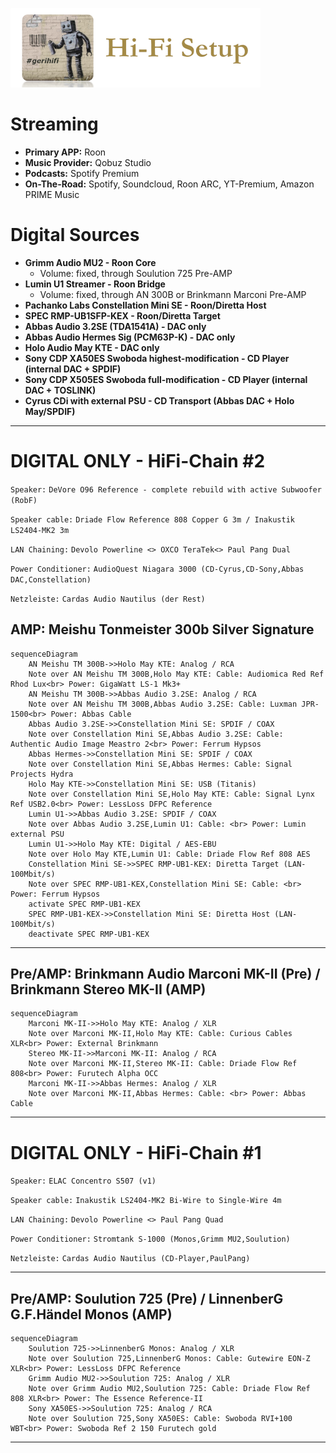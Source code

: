 ![gerihifi](.img/gerihifi2-setup-logo.png)

# Streaming

- **Primary APP:** Roon
- **Music Provider:** Qobuz Studio
- **Podcasts:** Spotify Premium
- **On-The-Road:** Spotify, Soundcloud, Roon ARC, YT-Premium, Amazon PRIME Music

# Digital Sources

- **Grimm Audio MU2 - Roon Core**
  - Volume: fixed, through Soulution 725 Pre-AMP
- **Lumin U1 Streamer - Roon Bridge**
  - Volume: fixed, through AN 300B or Brinkmann Marconi Pre-AMP
- **Pachanko Labs Constellation Mini SE - Roon/Diretta Host**
- **SPEC RMP-UB1SFP-KEX - Roon/Diretta Target**
- **Abbas Audio 3.2SE (TDA1541A) - DAC only**
- **Abbas Audio Hermes Sig (PCM63P-K) - DAC only**
- **Holo Audio May KTE - DAC only**
- **Sony CDP XA50ES Swoboda highest-modification - CD Player (internal DAC + SPDIF)**
- **Sony CDP X505ES Swoboda full-modification - CD Player (internal DAC + TOSLINK)**
- **Cyrus CDi with external PSU - CD Transport (Abbas DAC + Holo May/SPDIF)**

---

# DIGITAL ONLY - HiFi-Chain #2

`Speaker:` `DeVore O96 Reference - complete rebuild with active Subwoofer (RobF)`

`Speaker cable:` `Driade Flow Reference 808 Copper G 3m / Inakustik LS2404-MK2 3m`

`LAN Chaining:` `Devolo Powerline <> OXCO TeraTek<> Paul Pang Dual`

`Power Conditioner:` `AudioQuest Niagara 3000 (CD-Cyrus,CD-Sony,Abbas DAC,Constellation)`

`Netzleiste:` `Cardas Audio Nautilus (der Rest)`

## AMP: Meishu Tonmeister 300b Silver Signature

```mermaid
sequenceDiagram
    AN Meishu TM 300B->>Holo May KTE: Analog / RCA
    Note over AN Meishu TM 300B,Holo May KTE: Cable: Audiomica Red Ref Rhod Lux<br> Power: GigaWatt LS-1 Mk3+
    AN Meishu TM 300B->>Abbas Audio 3.2SE: Analog / RCA
    Note over AN Meishu TM 300B,Abbas Audio 3.2SE: Cable: Luxman JPR-1500<br> Power: Abbas Cable
    Abbas Audio 3.2SE->>Constellation Mini SE: SPDIF / COAX
    Note over Constellation Mini SE,Abbas Audio 3.2SE: Cable: Authentic Audio Image Meastro 2<br> Power: Ferrum Hypsos
    Abbas Hermes->>Constellation Mini SE: SPDIF / COAX
    Note over Constellation Mini SE,Abbas Hermes: Cable: Signal Projects Hydra
    Holo May KTE->>Constellation Mini SE: USB (Titanis)
    Note over Constellation Mini SE,Holo May KTE: Cable: Signal Lynx Ref USB2.0<br> Power: LessLoss DFPC Reference
    Lumin U1->>Abbas Audio 3.2SE: SPDIF / COAX
    Note over Abbas Audio 3.2SE,Lumin U1: Cable: <br> Power: Lumin external PSU
    Lumin U1->>Holo May KTE: Digital / AES-EBU
    Note over Holo May KTE,Lumin U1: Cable: Driade Flow Ref 808 AES
    Constellation Mini SE->>SPEC RMP-UB1-KEX: Diretta Target (LAN-100Mbit/s)
    Note over SPEC RMP-UB1-KEX,Constellation Mini SE: Cable: <br> Power: Ferrum Hypsos
    activate SPEC RMP-UB1-KEX
    SPEC RMP-UB1-KEX->>Constellation Mini SE: Diretta Host (LAN-100Mbit/s)
    deactivate SPEC RMP-UB1-KEX
```

---

## Pre/AMP: Brinkmann Audio Marconi MK-II (Pre) / Brinkmann Stereo MK-II (AMP)

```mermaid
sequenceDiagram
    Marconi MK-II->>Holo May KTE: Analog / XLR
    Note over Marconi MK-II,Holo May KTE: Cable: Curious Cables XLR<br> Power: External Brinkmann
    Stereo MK-II->>Marconi MK-II: Analog / RCA
    Note over Marconi MK-II,Stereo MK-II: Cable: Driade Flow Ref 808<br> Power: Furutech Alpha OCC
    Marconi MK-II->>Abbas Hermes: Analog / XLR
    Note over Marconi MK-II,Abbas Hermes: Cable: <br> Power: Abbas Cable
```

---

# DIGITAL ONLY - HiFi-Chain #1

`Speaker:` `ELAC Concentro S507 (v1)`

`Speaker cable:` `Inakustik LS2404-MK2 Bi-Wire to Single-Wire 4m`

`LAN Chaining:` `Devolo Powerline <> Paul Pang Quad`

`Power Conditioner:` `Stromtank S-1000 (Monos,Grimm MU2,Soulution)`

`Netzleiste:` `Cardas Audio Nautilus (CD-Player,PaulPang)`

---

## Pre/AMP: Soulution 725 (Pre) / LinnenberG G.F.Händel Monos (AMP)

```mermaid
sequenceDiagram
    Soulution 725->>LinnenberG Monos: Analog / XLR
    Note over Soulution 725,LinnenberG Monos: Cable: Gutewire EON-Z XLR<br> Power: LessLoss DFPC Reference
    Grimm Audio MU2->>Soulution 725: Analog / XLR
    Note over Grimm Audio MU2,Soulution 725: Cable: Driade Flow Ref 808 XLR<br> Power: The Essence Reference-II
    Sony XA50ES->>Soulution 725: Analog / RCA
    Note over Soulution 725,Sony XA50ES: Cable: Swoboda RVI+100 WBT<br> Power: Swoboda Ref 2 150 Furutech gold
```

---
